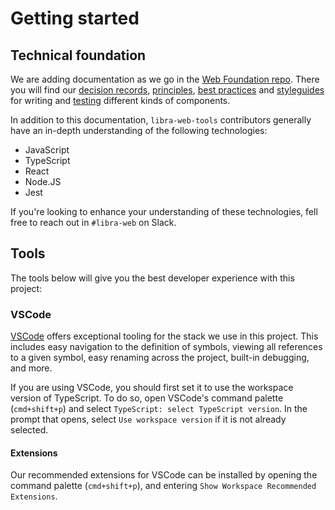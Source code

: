 # Getting started

## Technical foundation

We are adding documentation as we go in the [Web Foundation repo](https://github.com/Shopify/web-foundation). There you will find our [decision records](https://github.com/Shopify/web-foundation/tree/master/Decision%20records), [principles](https://github.com/Shopify/web-foundation/tree/master/Principles), [best practices](https://github.com/Shopify/web-foundation/tree/master/Best%20practices) and [styleguides](https://github.com/Shopify/web-foundation/tree/master/Styleguides) for writing and [testing](https://github.com/Shopify/web-foundation/blob/master/Best%20practices/Testing.md) different kinds of components.

In addition to this documentation, `libra-web-tools` contributors generally have an in-depth understanding of the following technologies:

- JavaScript
- TypeScript
- React
- Node.JS
- Jest

If you're looking to enhance your understanding of these technologies, fell free to reach out in `#libra-web` on Slack.

## Tools

The tools below will give you the best developer experience with this project:

### VSCode

[VSCode](https://code.visualstudio.com/) offers exceptional tooling for the stack we use in this project. This includes easy navigation to the definition of symbols, viewing all references to a given symbol, easy renaming across the project, built-in debugging, and more.

If you are using VSCode, you should first set it to use the workspace version of TypeScript. To do so, open VSCode's command palette (`cmd+shift+p`) and select `TypeScript: select TypeScript version`. In the prompt that opens, select `Use workspace version` if it is not already selected.

#### Extensions

Our recommended extensions for VSCode can be installed by opening the command palette (`cmd+shift+p`), and entering `Show Workspace Recommended Extensions`.
